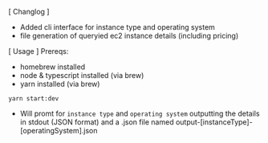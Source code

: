 [ Changlog ]

- Added cli interface for instance type and operating system
- file generation of queryied ec2 instance details (including pricing)

[ Usage ]
Prereqs:

- homebrew installed
- node & typescript installed (via brew)
- yarn installed (via brew)

`yarn start:dev`

- Will promt for `instance type` and `operating system` outputting the details in stdout (JSON format) and a .json file named output-[instanceType]-[operatingSystem].json
